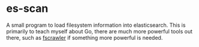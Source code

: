 # es-scan

A small program to load filesystem information into elasticsearch. This is primarily to teach myself about Go, there are much more powerful tools out there, such as [fscrawler](https://github.com/dadoonet/fscrawler) if something more powerful is needed.
